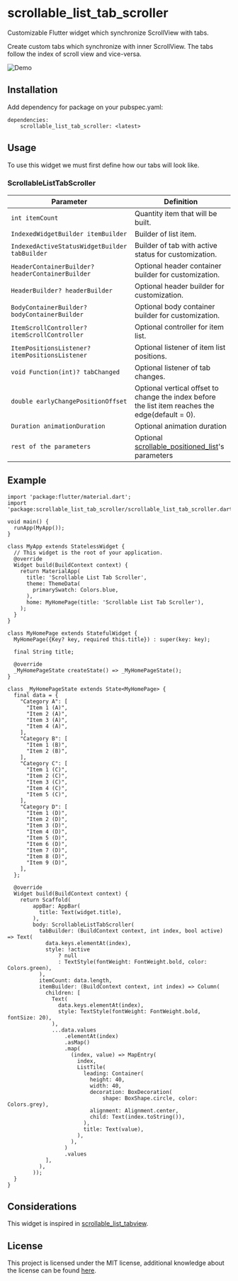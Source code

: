 # scrollable_list_tab_scroller

Customizable Flutter widget which synchronize ScrollView with tabs.

Create custom tabs which synchronize with inner ScrollView. The tabs follow the index of scroll view and vice-versa.


![Demo](https://media.giphy.com/media/EVBb61Y6XgbRMmhaqU/giphy.gif)

## Installation
Add dependency for package on your pubspec.yaml:

    dependencies:
	    scrollable_list_tab_scroller: <latest>

## Usage
To use this widget we must first define how our tabs will look like.

### ScrollableListTabScroller
|Parameter| Definition |
|--|--|
|`int itemCount`|Quantity item that will be built.|
|`IndexedWidgetBuilder itemBuilder`|Builder of list item.|
|`IndexedActiveStatusWidgetBuilder tabBuilder`|Builder of tab with active status for customization.|
|`HeaderContainerBuilder? headerContainerBuilder`|Optional header container builder for customization.|
|`HeaderBuilder? headerBuilder`|Optional header builder for customization.|
|`BodyContainerBuilder? bodyContainerBuilder`|Optional body container builder for customization.|
|`ItemScrollController? itemScrollController`|Optional controller for item list.|
|`ItemPositionsListener? itemPositionsListener`|Optional listener of item list positions.|
|`void Function(int)? tabChanged`|Optional listener of tab changes.|
|`double earlyChangePositionOffset`|Optional vertical offset to change the index before the list item reaches the edge(default = 0).|
|`Duration animationDuration`|Optional animation duration|
|`rest of the parameters`|Optional [scrollable_positioned_list](https://pub.dev/packages/scrollable_positioned_list/versions/0.3.5)'s parameters|


## Example

    import 'package:flutter/material.dart';
    import 'package:scrollable_list_tab_scroller/scrollable_list_tab_scroller.dart';
    
    void main() {
      runApp(MyApp());
    }
    
    class MyApp extends StatelessWidget {
      // This widget is the root of your application.
      @override
      Widget build(BuildContext context) {
        return MaterialApp(
          title: 'Scrollable List Tab Scroller',
          theme: ThemeData(
            primarySwatch: Colors.blue,
          ),
          home: MyHomePage(title: 'Scrollable List Tab Scroller'),
        );
      }
    }
    
    class MyHomePage extends StatefulWidget {
      MyHomePage({Key? key, required this.title}) : super(key: key);
    
      final String title;
    
      @override
      _MyHomePageState createState() => _MyHomePageState();
    }
    
    class _MyHomePageState extends State<MyHomePage> {
      final data = {
        "Category A": [
          "Item 1 (A)",
          "Item 2 (A)",
          "Item 3 (A)",
          "Item 4 (A)",
        ],
        "Category B": [
          "Item 1 (B)",
          "Item 2 (B)",
        ],
        "Category C": [
          "Item 1 (C)",
          "Item 2 (C)",
          "Item 3 (C)",
          "Item 4 (C)",
          "Item 5 (C)",
        ],
        "Category D": [
          "Item 1 (D)",
          "Item 2 (D)",
          "Item 3 (D)",
          "Item 4 (D)",
          "Item 5 (D)",
          "Item 6 (D)",
          "Item 7 (D)",
          "Item 8 (D)",
          "Item 9 (D)",
        ],
      };
    
      @override
      Widget build(BuildContext context) {
        return Scaffold(
            appBar: AppBar(
              title: Text(widget.title),
            ),
            body: ScrollableListTabScroller(
              tabBuilder: (BuildContext context, int index, bool active) => Text(
                data.keys.elementAt(index),
                style: !active
                    ? null
                    : TextStyle(fontWeight: FontWeight.bold, color: Colors.green),
              ),
              itemCount: data.length,
              itemBuilder: (BuildContext context, int index) => Column(
                children: [
                  Text(
                    data.keys.elementAt(index),
                    style: TextStyle(fontWeight: FontWeight.bold, fontSize: 20),
                  ),
                  ...data.values
                      .elementAt(index)
                      .asMap()
                      .map(
                        (index, value) => MapEntry(
                          index,
                          ListTile(
                            leading: Container(
                              height: 40,
                              width: 40,
                              decoration: BoxDecoration(
                                  shape: BoxShape.circle, color: Colors.grey),
                              alignment: Alignment.center,
                              child: Text(index.toString()),
                            ),
                            title: Text(value),
                          ),
                        ),
                      )
                      .values
                ],
              ),
            ));
      }
    }






## Considerations
This widget is inspired in [scrollable_list_tabview](https://pub.dev/packages/scrollable_list_tabview).


## License
This project is licensed under the MIT license, additional knowledge about the license can be found [here](https://github.com/railson-ferreira/scrollable_list_tab_scroller/blob/master/LICENSE).



